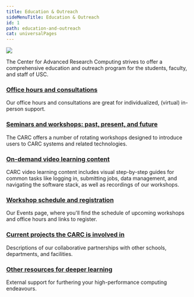 ```yaml
---
title: Education & Outreach
sideMenuTitle: Education & Outreach
id: 1
path: education-and-outreach
cat: universalPages
---
```


<img src="/images/slider-image-books-small.jpg">

The Center for Advanced Research Computing strives to offer a comprehensive education and outreach program for the students, faculty, and staff of USC.

### [Office hours and consultations](/education-and-outreach/office-hours)

Our office hours and consultations are great for individualized, (virtual) in-person support.

### [Seminars and workshops: past, present, and future](/education-and-outreach/seminars-and-workshops)

The CARC offers a number of rotating workshops designed to introduce users to CARC systems and related technologies.

### [On-demand video learning content](/education-and-outreach/video-learning)

CARC video learning content includes visual step-by-step guides for common tasks like logging in, submitting jobs, data management, and navigating the software stack, as well as recordings of our workshops.

### [Workshop schedule and registration](/news-and-events/events)

Our Events page, where you'll find the schedule of upcoming workshops and office hours and links to register.

### [Current projects the CARC is involved in](/education-and-outreach/current-projects)

Descriptions of our collaborative partnerships with other schools, departments, and facilities.

### [Other resources for deeper learning](/education-and-outreach/other-resources)

External support for furthering your high-performance computing endeavours.
